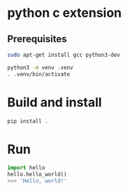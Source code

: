 # python c extension

## Prerequisites

```bash
sudo apt-get install gcc python3-dev

python3 -m venv .venv
. .venv/bin/activate
```

# Build and install

```bash
pip install .
```

# Run

```python
import hello
hello.hello_world()
>>> 'Hello, world!'
```